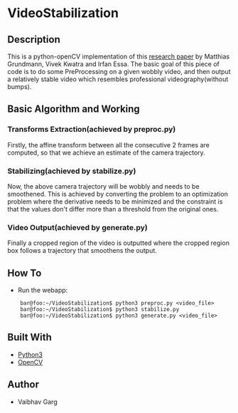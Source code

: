 # VideoStabilization 

## Description

This is a python-openCV implementation of this [research paper](https://static.googleusercontent.com/media/research.google.com/en//pubs/archive/37041.pdf) by Matthias Grundmann, Vivek Kwatra and Irfan Essa. The basic goal of this piece of code is to do some PreProcessing on a given wobbly video, and then output a relatively stable video which resembles professional videography(without bumps).

## Basic Algorithm and Working

### Transforms Extraction(achieved by preproc.py)

Firstly, the affine transform between all the consecutive 2 frames are computed, so that we achieve an estimate of the camera trajectory.

### Stabilizing(achieved by stabilize.py)

Now, the above camera trajectory will be wobbly and needs to be smoothened. This is achieved by converting the problem to an optimization problem where the derivative needs to be minimized and the constraint is that the values don't differ more than a threshold from the original ones.

### Video Output(achieved by generate.py)

Finally a cropped region of the video is outputted where the cropped region box follows a trajectory that smoothens the output.

## How To

* Run the webapp: 	
```console
	bar@foo:~/VideoStabilization$ python3 preproc.py <video_file>
	bar@foo:~/VideoStabilization$ python3 stabilize.py
	bar@foo:~/VideoStabilization$ python3 generate.py <video_file>	
```

## Built With

* [Python3](https://www.python.org/download/releases/3.0/)
* [OpenCV](https://docs.opencv.org/)

## Author

* Vaibhav Garg
